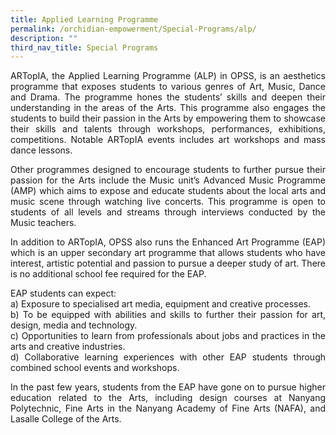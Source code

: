 ```yaml
---
title: Applied Learning Programme
permalink: /orchidian-empowerment/Special-Programs/alp/
description: ""
third_nav_title: Special Programs
---
```

<div align="justify">
	
<p>ARTopIA, the Applied Learning Programme (ALP) in OPSS, is an aesthetics programme that exposes students to various genres of Art, Music, Dance and Drama. The programme hones the students’ skills and deepen their understanding in the areas of the Arts. This programme also engages the students to build their passion in the Arts by empowering them to showcase their skills and talents through workshops, performances, exhibitions, competitions. Notable ARTopIA events includes art workshops and mass dance lessons.</p>

<p>Other programmes designed to encourage students to further pursue their passion for the Arts include the Music unit’s Advanced Music Programme (AMP) which aims to expose and educate students about the local arts and music scene through watching live concerts. This programme is open to students of all levels and streams through interviews conducted by the Music teachers.</p>

<p>In addition to ARTopIA, OPSS also runs the Enhanced Art Programme (EAP) which is an upper secondary art programme that allows students who have interest, artistic potential and passion to pursue a deeper study of art. There is no additional school fee required for the EAP.</p>

<p>EAP students can expect:
<br>a) Exposure to specialised art media, equipment and creative processes.
<br>b) To be equipped with abilities and skills to further their passion for art, design, media and technology.
<br>c) Opportunities to learn from professionals about jobs and practices in the arts and creative industries.
<br>d) Collaborative learning experiences with other EAP students through combined school events and workshops.</p>

<p>In the past few years, students from the EAP have gone on to pursue higher education related to the Arts, including design courses at Nanyang Polytechnic, Fine Arts in the Nanyang Academy of Fine Arts (NAFA), and Lasalle College of the Arts.</p>

</div>